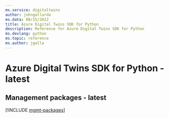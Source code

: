 ```yaml
---
ms.service: digitaltwins
author: johngallardo
ms.data: 08/15/2022
title: Azure Digital Twins SDK for Python
description: Reference for Azure Digital Twins SDK for Python
ms.devlang: python
ms.topic: reference
ms.author: jgalla
---
```

# Azure Digital Twins SDK for Python - latest

## Management packages - latest
[!INCLUDE [mgmt-packages](digital-twins-mgmt-index.md)]
